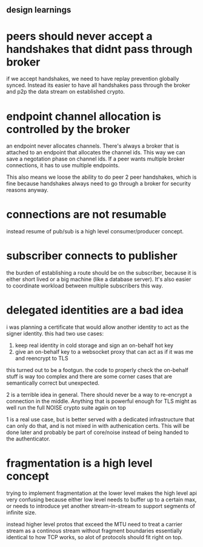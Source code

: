 design learnings
-----------------

peers should never accept a handshakes that didnt pass through broker
===

if we accept handshakes, we need to have replay prevention globally synced.
Instead its easier to have all handshakes pass through the broker and
p2p the data stream on established crypto.

endpoint channel allocation is controlled by the broker
=====

an endpoint never allocates channels.
There's always a broker that is attached to an endpoint that allocates the channel ids.
This way we can save a negotation phase on channel ids.
If a peer wants multiple broker connections, it has to use multiple endpoints.

This also means we loose the ability to do peer 2 peer handshakes, which is fine because
handshakes always need to go through a broker for security reasons anyway.

connections are not resumable
====

instead resume of pub/sub is a high level consumer/producer concept.

subscriber connects to publisher
======

the burden of establishing a route should be on the subscriber,
because it is either short lived or a big machine (like a database server).
It's also easier to coordinate workload between multiple subscribers this way.

delegated identities are a bad idea
====

i was planning a certificate that would allow another identity to act as the signer identity.
this had two use cases:

1. keep real identity in cold storage and sign an on-behalf hot key
2. give an on-behalf key to a websocket proxy that can act as if it was me and reencrypt to TLS

this turned out to be a footgun. the code to properly check the on-behalf stuff is way too complex
and there are some corner cases that are semantically correct but unexpected.

2 is a terrible idea in general. There should never be a way to re-encrypt a connection in the middle.
Anything that is powerful enough for TLS might as well run the full NOISE crypto suite again on top

1 is a real use case, but is better served with a dedicated infrastructure that can only do that,
and is not mixed in with authenication certs. This will be done later and probably be part of
core/noise instead of being handed to the authenticator.



fragmentation is a high level concept
=================

trying to implement fragmentation at the lower level makes the high level api very confusing
because either low level needs to buffer up to a certain max, or needs to introduce yet
another stream-in-stream to support segments of infinite size.

instead higher level protos that exceed the MTU need to treat a carrier stream
as a  continous stream without fragment boundaries
essentially identical to how TCP works, so alot of protocols should fit right on top.



